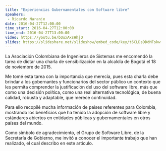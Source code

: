 ```yaml
---
title: "Experiencias Gubernamentales con Software libre"
speakers:
 - Ricardo Naranjo
date: 2016-04-27T12:00:00
time_start: 2016-04-27T12:00:00
time_end: 2016-04-27T13:00:00
video: https://youtu.be/bQuxAxsHhjQ
slides: https://slideshare.net/slideshow/embed_code/key/t6CLDsDDdMFskw
---
```


La Asociación Colombiana de Ingenieros de Sistemas me encomendó la tarea de dictar una charla de sensibilización en la alcaldía de Bogotá el 18 de noviembre de 2015.

Me tomé esta tarea con la importancia que merecía, pues esta charla debe brindar a los gobernantes y funcionarios del sector público un contexto que les permita comprender la justificación del uso del software libre, más que como una decisión política, como una real alternativa tecnológica, de buena calidad, robusta y adaptable, que merece continuidad.

Para ello recopilé mucha información de países referentes para Colombia, mostrando los beneficios que ha tenido la adopción de software libre y estándares abiertos en entidades públicas y gubernamentales en otros países del mundo.

Como símbolo de agradecimiento, el Grupo de Software Libre, de la Secretaría de Gobierno, me invitó a conocer el importante trabajo que han realizado, el cual describo en este artículo.